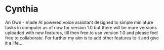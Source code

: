 # Cynthia
An Own - made AI powered voice assistant designed to simple miniature tasks in computer as of now for version 1.0 but there will be more versions uploaded with new features, till then free to use version 1.0 and please feel free to collaborate. For further my aim is to add other features to it and give it a life....
